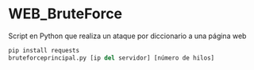 # WEB_BruteForce

Script en Python que realiza un ataque por diccionario a una página web

```python 
pip install requests
bruteforceprincipal.py [ip del servidor] [número de hilos]
```
